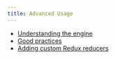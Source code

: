 ```yaml
---
title: Advanced Usage
---
```


- [Understanding the engine](engine/)
- [Good practices](good-practises/)
- [Adding custom Redux reducers](redux/)
